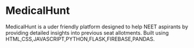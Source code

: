 # MedicalHunt
MedicalHunt is a uder friendly platform designed to help NEET aspirants by providing detailed insights into previous seat allotments. Built using HTML,CSS,JAVASCRIPT,PYTHON,FLASK,FIREBASE,PANDAS. 
